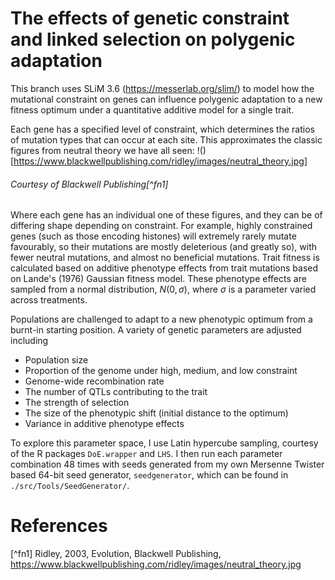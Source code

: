 # The effects of genetic constraint and linked selection on polygenic adaptation

This branch uses SLiM 3.6 (https://messerlab.org/slim/) to model how the mutational constraint on genes
can influence polygenic adaptation to a new fitness optimum under a quantitative additive model for a single trait.

Each gene has a specified level of constraint, which determines the ratios of mutation types that can occur at 
each site. This approximates the classic figures from neutral theory we have all seen:
!()[https://www.blackwellpublishing.com/ridley/images/neutral_theory.jpg]
###### Courtesy of Blackwell Publishing[^fn1]
Where each gene has an individual one of these figures, and they can be of differing shape depending on constraint.
For example, highly constrained genes (such as those encoding histones) will extremely rarely mutate favourably,
so their mutations are mostly deleterious (and greatly so), with fewer neutral mutations, and almost no beneficial
mutations.
Trait fitness is calculated based on additive phenotype effects from trait mutations based on Lande's (1976) Gaussian
fitness model. These phenotype effects are sampled from a normal distribution, $N(0, \sigma)$, where $\sigma$ is a 
parameter varied across treatments.

Populations are challenged to adapt to a new phenotypic optimum from a burnt-in starting position. A variety of genetic
parameters are adjusted including
- Population size
- Proportion of the genome under high, medium, and low constraint
- Genome-wide recombination rate
- The number of QTLs contributing to the trait
- The strength of selection
- The size of the phenotypic shift (initial distance to the optimum)
- Variance in additive phenotype effects

To explore this parameter space, I use Latin hypercube sampling, courtesy of the R packages ```DoE.wrapper``` and
```LHS```. I then run each parameter combination 48 times with seeds generated from my own Mersenne Twister based
64-bit seed generator, ```seedgenerator```, which can be found in ```./src/Tools/SeedGenerator/```.



# References
[^fn1] Ridley, 2003, Evolution, Blackwell Publishing, https://www.blackwellpublishing.com/ridley/images/neutral_theory.jpg